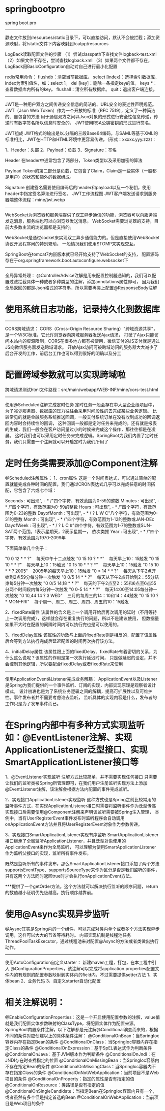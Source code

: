 # springbootpro
spring boot pro

------------------------------------------------------------------------------------------------------------------------
静态文件放到/resources/static目录下，可以直接访问，默认不会被拦截；添加资源映射，将/static文件下内容映射到/catpp/resources

LogBack读取配置文件的步骤
（1）尝试classpath下查找文件logback-test.xml
（2）如果文件不存在，尝试查找logback.xml
（3）如果两个文件都不存在，LogBack用BasicConfiguration自动对自己进行最小化配置

redis常用命令：
flushdb：清空当前数据库。
select [index]：选择索引数据库，index为索引值名，如：select 1。
del [key]：删除一条指定key的值。
keys *：查看数据库内所有的key。
flushall：清空所有数据库。
quit：退出客户端连接。

------------------------------------------------------------------------------------------------------------------------
JWT是一种用户双方之间传递安全信息的简洁的、URL安全的表述性声明规范。
JWT（Json Web Token）作为一个开放的标准（RFC 7519），定义了一种简洁的、自包含的方法
用于通信双方之间以Json对象的形式进行安全性信息传递，传递时有数字签名所以信息时安全的，
JWT使用RSA公钥密钥的形式进行签名。

JWT组成
JWT格式的输出是以.分隔的三段Base64编码，与SAML等基于XML的标准相比，JWT在HTTP和HTML环境中更容易传递。（形式：xxxxx.yyy.zzz）：

1、Header：头部
2、Payload：负载
3、Signature：签名

Header
在header中通常包含了两部分，Token类型以及采用加密的算法

Payload
Token的第二部分是负载，它包含了Claim，Claim是一些实体（一般都是用户）的状态和额外的数据组成。

Signature
创建签名需要使用编码后的header和payload以及一个秘钥，使用header中指定签名算法进行签名。
JWT工作流程图
JWT客户端发送请求到服务器端整体流程：mine/jwt.webp


------------------------------------------------------------------------------------------------------------------------
WebSocket为浏览器和服务端提供了双工异步通信的功能，浏览器可以向服务端发送消息，服务端也可以向浏览器发送消息。
WebSocket需要浏览器的支持，目前大多数主流的浏览器都是支持的。

WebSocket是通过socket来实现双工异步通信能力的。但是直接使用WebSocket协议开发程序闲的特别繁琐，
一般情况我们使用STOMP来实现交互。

SpringBoot在tomcat7内嵌版本就已经开始支持了WebSocket的支持，
配置源码存在于org.springframework.boot.autoconfigure.websocket下

------------------------------------------------------------------------------------------------------------------------
全局异常处理：
@ControllerAdvice注解是用来配置控制器通知的，我们可以配置过滤拦截具体一种或者多种类型的注解，添加annotations属性即可，
因为我们全局返回的都是Json格式的字符串，所以需要再类上配置@ResponseBody注解
# 使用系统日志功能，记录持久化到数据库


------------------------------------------------------------------------------------------------------------------------
CORS跨域请求：
CORS（Cross-Origin Resource Sharing）"跨域资源共享"，是一个W3C标准，它允许浏览器向跨域服务器发送Ajax请求，
打破了Ajax只能访问本站内的资源限制，CORS在很多地方都有被使用，微信支付的JS支付就是通过JS向微信服务器发送跨域请求。
开放Ajax访问可被跨域访问的服务器大大减少了后台开发的工作，前后台工作也可以得到很好的明确以及分工
# 配置跨域参数就可以实现跨域啦
跨域请求测试html文件路径：src/main/webapp/WEB-INF/mine/cors-test.html


------------------------------------------------------------------------------------------------------------------------
使用@Scheduled注解完成定时任务
定时任务一般会存在中大型企业级项目中，为了减少服务器、数据库的压力往往会采用时间段性的去完成某些业务逻辑。
比较常见的就是金融服务系统推送回调，一般支付系统订单在没有收到成功的回调返回内容时会持续性的回调，
这种回调一般都是定时任务来完成的。还有就是报表的生成，我们一般会在客户访问量过小的时候来完成这个操作，那往往都是在凌晨。
这时我们也可以采用定时任务来完成逻辑。SpringBoot为我们内置了定时任务，我们只需要一个注解就可以开启定时为我们所用了

# 定时任务类需要添加@Component注解

@Scheduled注解属性：
1、cron属性
这是一个时间表达式，可以通过简单的配置就能完成各种时间的配置，我们通过CRON表达式几乎可以完成任意的时间搭配，它包含了六或七个域：

Seconds : 可出现", - * /"四个字符，有效范围为0-59的整数
Minutes : 可出现", - * /"四个字符，有效范围为0-59的整数
Hours : 可出现", - * /"四个字符，有效范围为0-23的整数
DayofMonth : 可出现", - * / ? L W C"八个字符，有效范围为0-31的整数
Month : 可出现", - * /"四个字符，有效范围为1-12的整数或JAN-DEc
DayofWeek : 可出现", - * / ? L C #"四个字符，有效范围为1-7的整数或SUN-SAT两个范围。1表示星期天，2表示星期一， 依次类推
Year : 可出现", - * /"四个字符，有效范围为1970-2099年

下面简单举几个例子：

"0 0 12 * * ?"    每天中午十二点触发
"0 15 10 ? * *"    每天早上10：15触发
"0 15 10 * * ?"    每天早上10：15触发
"0 15 10 * * ? *"    每天早上10：15触发
"0 15 10 * * ? 2005"    2005年的每天早上10：15触发
"0 * 14 * * ?"    每天从下午2点开始到2点59分每分钟一次触发
"0 0/5 14 * * ?"    每天从下午2点开始到2：55分结束每5分钟一次触发
"0 0/5 14,18 * * ?"    每天的下午2点至2：55和6点至6点55分两个时间段内每5分钟一次触发
"0 0-5 14 * * ?"    每天14:00至14:05每分钟一次触发
"0 10,44 14 ? 3 WED"    三月的每周三的14：10和14：44触发
"0 15 10 ? * MON-FRI"    每个周一、周二、周三、周四、周五的10：15触发

2、fixedRate属性
该属性的含义是上一个调用开始后再次调用的延时（不用等待上一次调用完成），这样就会存在重复执行的问题，所以不是建议使用，
但数据量如果不大时在配置的间隔时间内可以执行完也是可以使用的。

3、fixedDelay属性
该属性的功效与上面的fixedRate则是相反的，配置了该属性后会等到方法执行完成后延迟配置的时间再次执行该方法。

4、initialDelay属性
该属性跟上面的fixedDelay、fixedRate有着密切的关系，为什么这么说呢？该属性的作用是第一次执行延迟时间，
只是做延迟的设定，并不会控制其他逻辑，所以要配合fixedDelay或者fixedRate来使用


------------------------------------------------------------------------------------------------------------------------
使用ApplicationEvent&Listener完成业务解耦：
ApplicationEvent以及Listener是Spring为我们提供的一个事件监听、订阅的实现，内部实现原理是观察者设计模式，
设计初衷也是为了系统业务逻辑之间的解耦，提高可扩展性以及可维护性。事件发布者并不需要考虑谁去监听，
监听具体的实现内容是什么，发布者的工作只是为了发布事件而已。

# 在Spring内部中有多种方式实现监听如：@EventListener注解、实现ApplicationListener泛型接口、实现SmartApplicationListener接口等
1、@EventListener实现监听
注解方式比较简单，并不需要实现任何接口
只需要让我们的监听类被Spring所管理即可，在我们用户注册监听实现方法上添加@EventListener注解，该注解会根据方法内配置的事件完成监听。

2、实现接口ApplicationListener实现监听
这种方式也是Spring之前比较常用的监听事件方式，在实现ApplicationListener接口时需要将监听事件作为泛型传递
实现接口后需要使用@Component注解来声明该监听需要被Spring注入管理，
本例中，当有UserRegisterEvent事件发布时监听程序会自动调用onApplicationEvent方法并且将UserRegisterEvent对象作为参数传递。

3、实现接口SmartApplicationListener实现有序监听
SmartApplicationListener接口继承了全局监听ApplicationListener，并且泛型对象使用的ApplicationEvent来作为全局监听，
可以理解为使用SmartApplicationListener作为监听父接口的实现，监听所有事件发布。

既然是监听所有的事件发布，那么SmartApplicationListener接口添加了两个方法supportsEventType、supportsSourceType来作为区分是否是我们监听的事件，
只有这两个方法同时返回true时才会执行onApplicationEvent方法。

***提供了一个getOrder方法，这个方法就可以解决执行监听的顺序问题，return的数值越小证明优先级越高，执行顺序越靠前。

# 使用@Async实现异步监听
@Aysnc其实是Spring内的一个组件，可以完成对类内单个或者多个方法实现异步调用，这样可以大大的节省等待耗时。
内部实现机制是线程池任务ThreadPoolTaskExecutor，通过线程池来对配置@Async的方法或者类做出执行动作。


------------------------------------------------------------------------------------------------------------------------
使用AutoConfiguration自定义starter：
新建maven工程，打包，在本工程中引入
@ConfigurationProperties，该注解可以完成将application.properties配置文件内的有规则的配置参数映射到实体内的field内，不过需要提供setter方法
1、实体bean
2、业务代码
3、自定义starter自动化配置

# 相关注解说明：
@EnableConfigurationProperties：这是一个开启使用配置参数的注解，value值就是我们配置实体参数映射的ClassType，将配置实体作为配置来源。
SpringBoot内置条件注解，以下注解都是元注解@Conditional演变而来的，根据不同的条件对应创建以上的具体条件注解：
    @ConditionalOnBean：当SpringIoc容器内存在指定Bean的条件
    @ConditionalOnClass：当SpringIoc容器内存在指定Class的条件
    @ConditionalOnExpression：基于SpEL表达式作为判断条件
    @ConditionalOnJava：基于JVM版本作为判断条件
    @ConditionalOnJndi：在JNDI存在时查找指定的位置
    @ConditionalOnMissingBean：当SpringIoc容器内不存在指定Bean的条件
    @ConditionalOnMissingClass：当SpringIoc容器内不存在指定Class的条件
    @ConditionalOnNotWebApplication：当前项目不是Web项目的条件
    @ConditionalOnProperty：指定的属性是否有指定的值
    @ConditionalOnResource：类路径是否有指定的值
    @ConditionalOnSingleCandidate：当指定Bean在SpringIoc容器内只有一个，或者虽然有多个但是指定首选的Bean
    @ConditionalOnWebApplication：当前项目是Web项目的条件